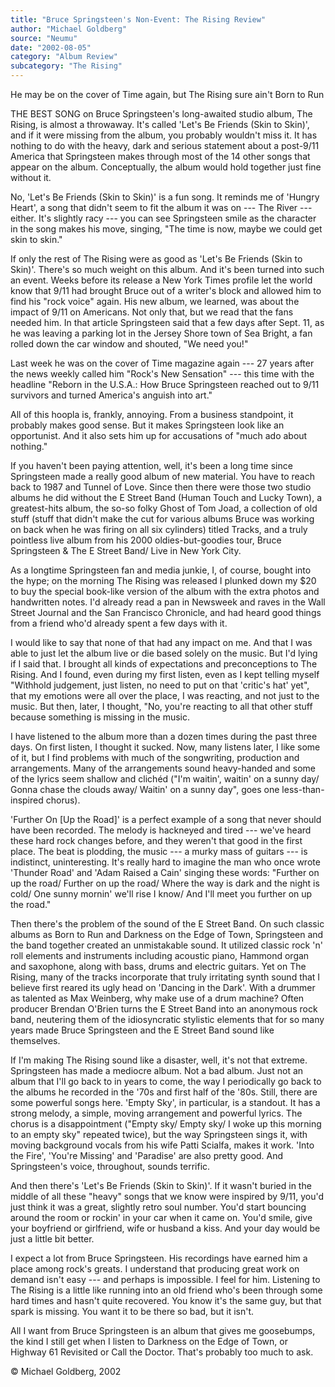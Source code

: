 ```yaml
---
title: "Bruce Springsteen's Non-Event: The Rising Review"
author: "Michael Goldberg"
source: "Neumu"
date: "2002-08-05"
category: "Album Review"
subcategory: "The Rising"
---
```


He may be on the cover of Time again, but The Rising sure ain't Born to Run

THE BEST SONG on Bruce Springsteen's long-awaited studio album, The Rising, is almost a throwaway. It's called 'Let's Be Friends (Skin to Skin)', and if it were missing from the album, you probably wouldn't miss it. It has nothing to do with the heavy, dark and serious statement about a post-9/11 America that Springsteen makes through most of the 14 other songs that appear on the album. Conceptually, the album would hold together just fine without it.

No, 'Let's Be Friends (Skin to Skin)' is a fun song. It reminds me of 'Hungry Heart', a song that didn't seem to fit the album it was on --- The River --- either. It's slightly racy --- you can see Springsteen smile as the character in the song makes his move, singing, "The time is now, maybe we could get skin to skin."

If only the rest of The Rising were as good as 'Let's Be Friends (Skin to Skin)'. There's so much weight on this album. And it's been turned into such an event. Weeks before its release a New York Times profile let the world know that 9/11 had brought Bruce out of a writer's block and allowed him to find his "rock voice" again. His new album, we learned, was about the impact of 9/11 on Americans. Not only that, but we read that the fans needed him. In that article Springsteen said that a few days after Sept. 11, as he was leaving a parking lot in the Jersey Shore town of Sea Bright, a fan rolled down the car window and shouted, "We need you!"

Last week he was on the cover of Time magazine again --- 27 years after the news weekly called him "Rock's New Sensation" --- this time with the headline "Reborn in the U.S.A.: How Bruce Springsteen reached out to 9/11 survivors and turned America's anguish into art."

All of this hoopla is, frankly, annoying. From a business standpoint, it probably makes good sense. But it makes Springsteen look like an opportunist. And it also sets him up for accusations of "much ado about nothing."

If you haven't been paying attention, well, it's been a long time since Springsteen made a really good album of new material. You have to reach back to 1987 and Tunnel of Love. Since then there were those two studio albums he did without the E Street Band (Human Touch and Lucky Town), a greatest-hits album, the so-so folky Ghost of Tom Joad, a collection of old stuff (stuff that didn't make the cut for various albums Bruce was working on back when he was firing on all six cylinders) titled Tracks, and a truly pointless live album from his 2000 oldies-but-goodies tour, Bruce Springsteen & The E Street Band/ Live in New York City.

As a longtime Springsteen fan and media junkie, I, of course, bought into the hype; on the morning The Rising was released I plunked down my $20 to buy the special book-like version of the album with the extra photos and handwritten notes. I'd already read a pan in Newsweek and raves in the Wall Street Journal and the San Francisco Chronicle, and had heard good things from a friend who'd already spent a few days with it.

I would like to say that none of that had any impact on me. And that I was able to just let the album live or die based solely on the music. But I'd lying if I said that. I brought all kinds of expectations and preconceptions to The Rising. And I found, even during my first listen, even as I kept telling myself "Withhold judgement, just listen, no need to put on that 'critic's hat' yet", that my emotions were all over the place, I was reacting, and not just to the music. But then, later, I thought, "No, you're reacting to all that other stuff because something is missing in the music.

I have listened to the album more than a dozen times during the past three days. On first listen, I thought it sucked. Now, many listens later, I like some of it, but I find problems with much of the songwriting, production and arrangements. Many of the arrangements sound heavy-handed and some of the lyrics seem shallow and clichéd ("I'm waitin', waitin' on a sunny day/ Gonna chase the clouds away/ Waitin' on a sunny day", goes one less-than-inspired chorus).

'Further On [Up the Road]' is a perfect example of a song that never should have been recorded. The melody is hackneyed and tired --- we've heard these hard rock changes before, and they weren't that good in the first place. The beat is plodding, the music --- a murky mass of guitars --- is indistinct, uninteresting. It's really hard to imagine the man who once wrote 'Thunder Road' and 'Adam Raised a Cain' singing these words: "Further on up the road/ Further on up the road/ Where the way is dark and the night is cold/ One sunny mornin' we'll rise I know/ And I'll meet you further on up the road."

Then there's the problem of the sound of the E Street Band. On such classic albums as Born to Run and Darkness on the Edge of Town, Springsteen and the band together created an unmistakable sound. It utilized classic rock 'n' roll elements and instruments including acoustic piano, Hammond organ and saxophone, along with bass, drums and electric guitars. Yet on The Rising, many of the tracks incorporate that truly irritating synth sound that I believe first reared its ugly head on 'Dancing in the Dark'. With a drummer as talented as Max Weinberg, why make use of a drum machine? Often producer Brendan O'Brien turns the E Street Band into an anonymous rock band, neutering them of the idiosyncratic stylistic elements that for so many years made Bruce Springsteen and the E Street Band sound like themselves.

If I'm making The Rising sound like a disaster, well, it's not that extreme. Springsteen has made a mediocre album. Not a bad album. Just not an album that I'll go back to in years to come, the way I periodically go back to the albums he recorded in the '70s and first half of the '80s. Still, there are some powerful songs here. 'Empty Sky', in particular, is a standout. It has a strong melody, a simple, moving arrangement and powerful lyrics. The chorus is a disappointment ("Empty sky/ Empty sky/ I woke up this morning to an empty sky" repeated twice), but the way Springsteen sings it, with moving background vocals from his wife Patti Scialfa, makes it work. 'Into the Fire', 'You're Missing' and 'Paradise' are also pretty good. And Springsteen's voice, throughout, sounds terrific.

And then there's 'Let's Be Friends (Skin to Skin)'. If it wasn't buried in the middle of all these "heavy" songs that we know were inspired by 9/11, you'd just think it was a great, slightly retro soul number. You'd start bouncing around the room or rockin' in your car when it came on. You'd smile, give your boyfriend or girlfriend, wife or husband a kiss. And your day would be just a little bit better.

I expect a lot from Bruce Springsteen. His recordings have earned him a place among rock's greats. I understand that producing great work on demand isn't easy --- and perhaps is impossible. I feel for him. Listening to The Rising is a little like running into an old friend who's been through some hard times and hasn't quite recovered. You know it's the same guy, but that spark is missing. You want it to be there so bad, but it isn't.

All I want from Bruce Springsteen is an album that gives me goosebumps, the kind I still get when I listen to Darkness on the Edge of Town, or Highway 61 Revisited or Call the Doctor. That's probably too much to ask.

© Michael Goldberg, 2002